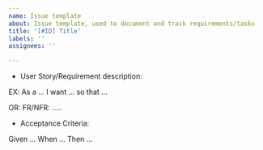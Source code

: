 ```yaml
---
name: Issue template
about: Issue template, used to document and track requirements/tasks
title: '[#ID] Title'
labels: ''
assignees: ''

---
```


- User Story/Requirement description:

EX: As a ... I want ... so that ...

OR: FR/NFR: .....

- Acceptance Criteria:

Given ...  When ... Then ...
